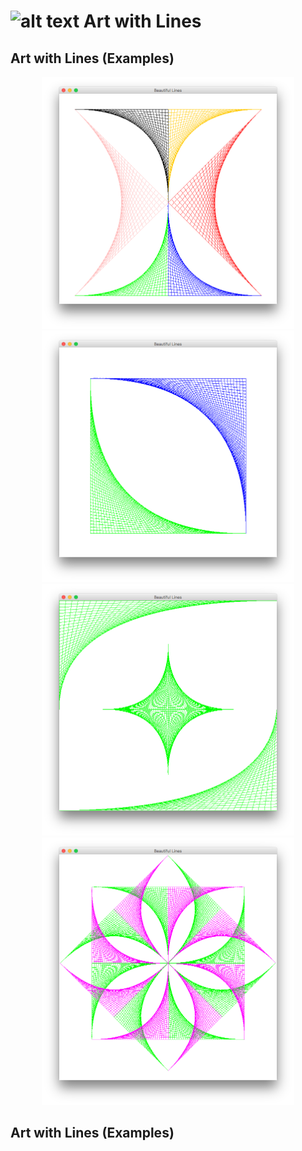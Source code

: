 # ![alt text](https://secure.gravatar.com/blavatar/4560c02ab420ca3cefc52ab44e8aefc1?s=32) Art with Lines

## Art with Lines (Examples)
<center>	
	<img src="Graphics/Art1.png" width="80%" height="50%">
	<img src="Graphics/Art2.png" width="80%" height="50%">
	<img src="Graphics/Art3.png" width="80%" height="50%">
	<img src="Graphics/Art4.png" width="80%" height="50%">
</center>


## Art with Lines (Examples)
